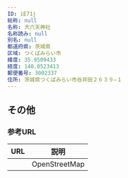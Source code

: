 ```yaml
---
ID: iE71j
総称: null
名称: 大六天神社
名称読み: null
別名: null
都道府県: 茨城県
区域: つくばみらい市
緯度: 35.9509433
経度: 140.0523413
郵便番号: 3002337
住所: 茨城県つくばみらい市谷井田２６３９−１
---
```


## その他

### 参考URL

| URL | 説明          |
| --- | ------------- |
|     | OpenStreetMap |
